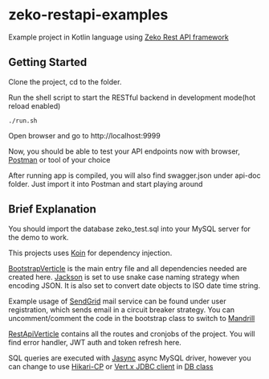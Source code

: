# zeko-restapi-examples
Example project in Kotlin language using [Zeko Rest API framework](https://github.com/darkredz/zeko-restapi-framework)

## Getting Started
Clone the project, cd to the folder.

Run the shell script to start the RESTful backend in development mode(hot reload enabled)
```shell script
./run.sh
```

Open browser and go to http://localhost:9999

Now, you should be able to test your API endpoints now with browser, [Postman](https://www.postman.com) or tool of your choice

After running app is compiled, you will also find swagger.json under api-doc folder. 
Just import it into Postman and start playing around 


## Brief Explanation
You should import the database zeko_test.sql into your MySQL server for the demo to work.

This projects uses [Koin](https://insert-koin.io/) for dependency injection.

[BootstrapVerticle](https://github.com/darkredz/zeko-restapi-examples/blob/master/src/main/kotlin/io/zeko/restapi/examples/BootstrapVerticle.kt) is the main entry file and all dependencies needed are created here. 
[Jackson](https://github.com/FasterXML/jackson) is set to use snake case naming strategy when encoding JSON.
It is also set to convert date objects to ISO date time string. 

Example usage of [SendGrid](https://sendgrid.com/) mail service can be found under user registration, which sends email in a circuit breaker strategy.
You can uncomment/comment the code in the bootstrap class to switch to [Mandrill](https://mandrillapp.com/)

[RestApiVerticle](https://github.com/darkredz/zeko-restapi-examples/blob/master/src/main/kotlin/io/zeko/restapi/examples/RestApiVerticle.kt) contains all the routes and cronjobs of the project. 
You will find error handler, JWT auth and token refresh here.

SQL queries are executed with [Jasync](https://github.com/jasync-sql/jasync-sql) async MySQL driver, 
however you can change to use [Hikari-CP](https://github.com/brettwooldridge/HikariCP) or [Vert.x JDBC client](https://vertx.io/docs/vertx-jdbc-client/kotlin/) in [DB class](https://github.com/darkredz/zeko-restapi-examples/blob/master/src/main/kotlin/io/zeko/restapi/examples/DB.kt)
